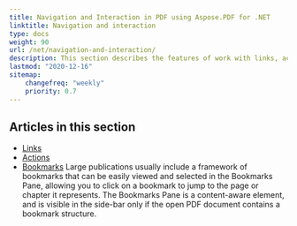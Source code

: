 ```yaml
---
title: Navigation and Interaction in PDF using Aspose.PDF for .NET
linktitle: Navigation and interaction
type: docs
weight: 90
url: /net/navigation-and-interaction/
description: This section describes the features of work with links, actions and bookmarks.
lastmod: "2020-12-16"
sitemap:
    changefreq: "weekly"
    priority: 0.7
---
```


## Articles in this section

- [Links](/pdf/net/links/)
- [Actions](/pdf/net/actions/)
- [Bookmarks](/pdf/net/bookmarks/)
Large publications usually include a framework of bookmarks that can be easily viewed and selected in the Bookmarks Pane, allowing you to click on a bookmark to jump to the page or chapter it represents. The Bookmarks Pane is a content-aware element, and is visible in the side-bar only if the open PDF document contains a bookmark structure.
